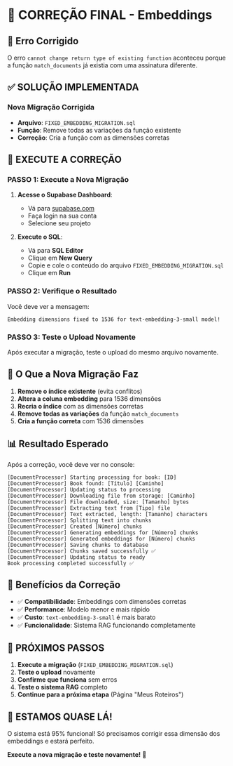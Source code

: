 # 🔧 CORREÇÃO FINAL - Embeddings

## 🚨 **Erro Corrigido**

O erro `cannot change return type of existing function` aconteceu porque a função `match_documents` já existia com uma assinatura diferente.

## ✅ **SOLUÇÃO IMPLEMENTADA**

### **Nova Migração Corrigida**
- **Arquivo**: `FIXED_EMBEDDING_MIGRATION.sql`
- **Função**: Remove todas as variações da função existente
- **Correção**: Cria a função com as dimensões corretas

## 🚀 **EXECUTE A CORREÇÃO**

### **PASSO 1: Execute a Nova Migração**

1. **Acesse o Supabase Dashboard**:
   - Vá para [supabase.com](https://supabase.com)
   - Faça login na sua conta
   - Selecione seu projeto

2. **Execute o SQL**:
   - Vá para **SQL Editor**
   - Clique em **New Query**
   - Copie e cole o conteúdo do arquivo `FIXED_EMBEDDING_MIGRATION.sql`
   - Clique em **Run**

### **PASSO 2: Verifique o Resultado**

Você deve ver a mensagem:
```
Embedding dimensions fixed to 1536 for text-embedding-3-small model!
```

### **PASSO 3: Teste o Upload Novamente**

Após executar a migração, teste o upload do mesmo arquivo novamente.

## 🔧 **O Que a Nova Migração Faz**

1. **Remove o índice existente** (evita conflitos)
2. **Altera a coluna embedding** para 1536 dimensões
3. **Recria o índice** com as dimensões corretas
4. **Remove todas as variações** da função `match_documents`
5. **Cria a função correta** com 1536 dimensões

## 📊 **Resultado Esperado**

Após a correção, você deve ver no console:

```
[DocumentProcessor] Starting processing for book: [ID]
[DocumentProcessor] Book found: [Título] [Caminho]
[DocumentProcessor] Updating status to processing
[DocumentProcessor] Downloading file from storage: [Caminho]
[DocumentProcessor] File downloaded, size: [Tamanho] bytes
[DocumentProcessor] Extracting text from [Tipo] file
[DocumentProcessor] Text extracted, length: [Tamanho] characters
[DocumentProcessor] Splitting text into chunks
[DocumentProcessor] Created [Número] chunks
[DocumentProcessor] Generating embeddings for [Número] chunks
[DocumentProcessor] Generated embeddings for [Número] chunks
[DocumentProcessor] Saving chunks to database
[DocumentProcessor] Chunks saved successfully ✅
[DocumentProcessor] Updating status to ready
Book processing completed successfully ✅
```

## 🎯 **Benefícios da Correção**

- ✅ **Compatibilidade**: Embeddings com dimensões corretas
- ✅ **Performance**: Modelo menor e mais rápido
- ✅ **Custo**: `text-embedding-3-small` é mais barato
- ✅ **Funcionalidade**: Sistema RAG funcionando completamente

## 🚀 **PRÓXIMOS PASSOS**

1. **Execute a migração** (`FIXED_EMBEDDING_MIGRATION.sql`)
2. **Teste o upload** novamente
3. **Confirme que funciona** sem erros
4. **Teste o sistema RAG** completo
5. **Continue para a próxima etapa** (Página "Meus Roteiros")

## 🎉 **ESTAMOS QUASE LÁ!**

O sistema está 95% funcional! Só precisamos corrigir essa dimensão dos embeddings e estará perfeito.

**Execute a nova migração e teste novamente!** 🚀
